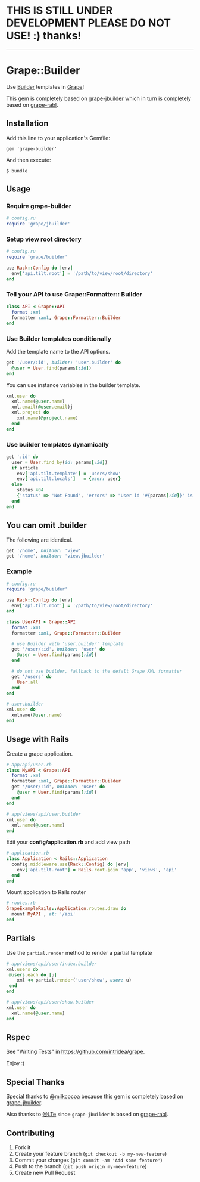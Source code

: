 
# THIS IS STILL UNDER DEVELOPMENT PLEASE DO NOT USE! :) thanks!


--------------

# Grape::Builder

Use [Builder](https://github.com/jimweirich/builder) templates in [Grape](https://github.com/intridea/grape)!

This gem is completely based on [grape-jbuilder](https://github.com/milkcocoa/grape-jbuilder) which in turn is completely based on [grape-rabl](https://github.com/LTe/grape-rabl).

## Installation

Add this line to your application's Gemfile:

    gem 'grape-builder' 

And then execute:

    $ bundle

<!--Or install it yourself as:-->

<!--    $ gem install grape-builder-->

## Usage

### Require grape-builder

```ruby
# config.ru
require 'grape/jbuilder'
```

### Setup view root directory
```ruby
# config.ru
require 'grape/builder'

use Rack::Config do |env|
  env['api.tilt.root'] = '/path/to/view/root/directory'
end
```

### Tell your API to use Grape::Formatter:: Builder

```ruby
class API < Grape::API
  format :xml
  formatter :xml, Grape::Formatter::Builder
end
```

### Use Builder templates conditionally

Add the template name to the API options.

```ruby
get '/user/:id', builder: 'user.builder' do
  @user = User.find(params[:id])
end
```

You can use instance variables in the builder template.

```ruby
xml.user do
  xml.name(@user.name)
  xml.email(@user.email)j
  xml.project do
    xml.name(@project.name)
  end
end
```

### Use builder templates dynamically

```ruby
get ':id' do
  user = User.find_by(id: params[:id])
  if article
    env['api.tilt.template'] = 'users/show'
    env['api.tilt.locals']   = {user: user}
  else
    status 404
    {'status' => 'Not Found', 'errors' => "User id '#{params[:id]}' is not found."}
  end
end
```

## You can omit .builder

The following are identical.

```ruby
get '/home', builder: 'view'
get '/home', builder: 'view.jbuilder'
```

### Example

```ruby
# config.ru
require 'grape/builder'

use Rack::Config do |env|
  env['api.tilt.root'] = '/path/to/view/root/directory'
end

class UserAPI < Grape::API
  format :xml
  formatter :xml, Grape::Formatter::Builder

  # use Builder with 'user.builder' template
  get '/user/:id', builder: 'user' do
    @user = User.find(params[:id])
  end

  # do not use builder, fallback to the defalt Grape XML formatter
  get '/users' do
    User.all
  end
end
```

```ruby
# user.builder
xml.user do
  xmlname(@user.name)
end
```

## Usage with Rails

Create a grape application.

```ruby
# app/api/user.rb
class MyAPI < Grape::API
  format :xml
  formatter :xml, Grape::Formatter::Builder
  get '/user/:id', builder: 'user' do
    @user = User.find(params[:id])
  end
end
```

```ruby
# app/views/api/user.builder
xml.user do
  xml.name(@user.name)
end
```

Edit your **config/application.rb** and add view path

```ruby
# application.rb
class Application < Rails::Application
  config.middleware.use(Rack::Config) do |env|
    env['api.tilt.root'] = Rails.root.join 'app', 'views', 'api'
  end
end
```

Mount application to Rails router

```ruby
# routes.rb
GrapeExampleRails::Application.routes.draw do
  mount MyAPI , at: '/api'
end
```

## Partials


Use the `partial.render` method to render a partial template

```ruby
# app/views/api/user/index.builder
xml.users do
 @users.each do |u|
    xml << partial.render('user/show', user: u)
 end
end
```

```ruby
# app/views/api/user/show.builder
xml.user do
  xml.name(@user.name)
end
```

## Rspec

See "Writing Tests" in https://github.com/intridea/grape.

Enjoy :)


## Special Thanks

Special thanks to [@milkcocoa](https://github.com/milkcocoa) because this gem is completely based on [grape-jbuilder](https://github.com/milkcocoa/grape-jbuilder).

Also thanks to [@LTe](https://github.com/LTe) since `grape-jbuilder` is based on [grape-rabl](https://github.com/LTe/grape-rabl).

## Contributing

1. Fork it
2. Create your feature branch (`git checkout -b my-new-feature`)
3. Commit your changes (`git commit -am 'Add some feature'`)
4. Push to the branch (`git push origin my-new-feature`)
5. Create new Pull Request
